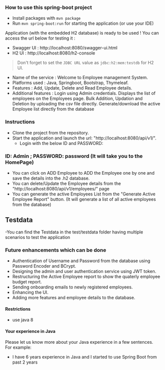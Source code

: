 ### How to use this spring-boot project

- Install packages with `mvn package`
- Run `mvn spring-boot:run` for starting the application (or use your IDE)

Application (with the embedded H2 database) is ready to be used ! You can access the url below for testing it :

- Swagger UI : http://localhost:8080/swagger-ui.html
- H2 UI : http://localhost:8080/h2-console

> Don't forget to set the `JDBC URL` value as `jdbc:h2:mem:testdb` for H2 UI.
> 
>
  - Name of the service : Welcome to Employee management System.
  - Platforms used : Java, Springboot, Bootstrap, Thymeleaf. 
  - Features : Add, Update, Delete and Read Employee details. 
  - Additional features : Login using Admin credentials.
      Displays the list of employees on the Employees page.
      Bulk Addition, Updation and Deletion by uploading the csv file directly. 
      Generate/download the active Employee list directly from the database

### Instructions

- Clone the project from the repository.
- Start the application and launch the url: "http://localhost:8080/api/v1/".
  - Login with the below ID and PASSWORD:
 ###  ID: Admin ; PASSWORD: password    (It will take you to the HomePage)
- You can click on ADD Employee to ADD the Employee one by one and save the details into the .h2 database.
- You can delete/Update the Employee details from the "http://localhost:8080/api/v1/employees/" page
- You can generate the active Employees List from the "Generate Active Employee Report" button. (It will generate a list of all active employees from the database)

## Testdata

-You can find the Testdata in the test/testdata folder having multiple scenarios to test the application

### Future enhancements which can be done

- Authentication of Username and Password from the database using Password Encoder and BCrypt.
- Designing the admin and user authentication service using JWT token.
- Restructuring the Active Employee report to show the quaterly employee budget report.
- Sending onboarding emails to newly registered employees.
- Enhancing the UI.
- Adding more features and employee details to the database.

#### Restrictions
- use java 8

#### Your experience in Java

Please let us know more about your Java experience in a few sentences. For example:

- I have 6 years experience in Java and I started to use Spring Boot from past 2 years

